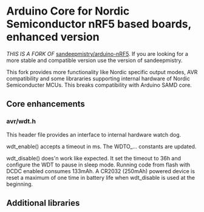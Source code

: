 # Arduino Core for Nordic Semiconductor nRF5 based boards, enhanced version

*THIS IS A FORK OF* [sandeepmistry/arduino-nRF5](https://github.com/sandeepmistry/arduino-nRF5). If
you are looking for a more stable and compatible version use the version of sandeepmistry.

This fork provides more functionality like Nordic specific output modes, AVR compatibility and some
librararies supporting internal hardware of Nordic Semiconducter MCUs. This breaks compatibility
with Arduino SAMD core.

## Core enhancements

### avr/wdt.h

This header file provides an interface to internal hardware watch dog.

wdt_enable() accepts a timeout in ms. The WDTO_... constants are updated.

wdt_disable() does'n work like expected. It set the timeout to 36h and configure the WDT to
pause in sleep mode. Running code from flash with DCDC enabled consumes 133mAh. A CR2032
(250mAh) powered device is reset a maximum of one time in battery life when wdt_disable is
used at the beginning.

## Additional libraries

